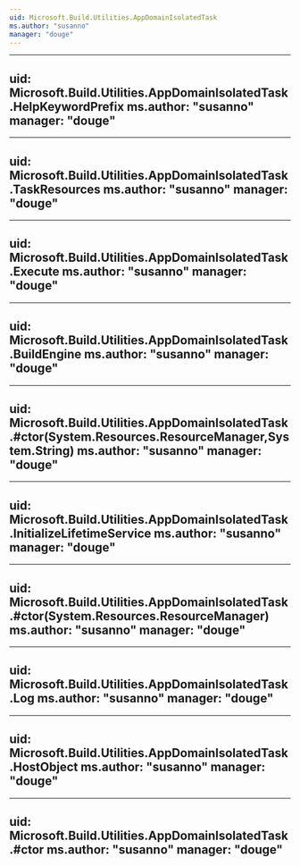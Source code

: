 ```yaml
---
uid: Microsoft.Build.Utilities.AppDomainIsolatedTask
ms.author: "susanno"
manager: "douge"
---
```


---
uid: Microsoft.Build.Utilities.AppDomainIsolatedTask.HelpKeywordPrefix
ms.author: "susanno"
manager: "douge"
---

---
uid: Microsoft.Build.Utilities.AppDomainIsolatedTask.TaskResources
ms.author: "susanno"
manager: "douge"
---

---
uid: Microsoft.Build.Utilities.AppDomainIsolatedTask.Execute
ms.author: "susanno"
manager: "douge"
---

---
uid: Microsoft.Build.Utilities.AppDomainIsolatedTask.BuildEngine
ms.author: "susanno"
manager: "douge"
---

---
uid: Microsoft.Build.Utilities.AppDomainIsolatedTask.#ctor(System.Resources.ResourceManager,System.String)
ms.author: "susanno"
manager: "douge"
---

---
uid: Microsoft.Build.Utilities.AppDomainIsolatedTask.InitializeLifetimeService
ms.author: "susanno"
manager: "douge"
---

---
uid: Microsoft.Build.Utilities.AppDomainIsolatedTask.#ctor(System.Resources.ResourceManager)
ms.author: "susanno"
manager: "douge"
---

---
uid: Microsoft.Build.Utilities.AppDomainIsolatedTask.Log
ms.author: "susanno"
manager: "douge"
---

---
uid: Microsoft.Build.Utilities.AppDomainIsolatedTask.HostObject
ms.author: "susanno"
manager: "douge"
---

---
uid: Microsoft.Build.Utilities.AppDomainIsolatedTask.#ctor
ms.author: "susanno"
manager: "douge"
---
